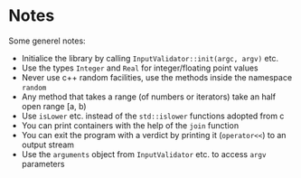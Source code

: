 # Notes
Some generel notes:
- Initialice the library by calling `InputValidator::init(argc, argv)` etc.
- Use the types `Integer` and `Real` for integer/floating point values
- Never use c++ random facilities, use the methods inside the namespace `random`
- Any method that takes a range (of numbers or iterators) take an half open range [a, b)
- Use `isLower` etc. instead of the `std::islower` functions adopted from c
- You can print containers with the help of the `join` function
- You can exit the program with a verdict by printing it (`operator<<`) to an output stream
- Use the `arguments` object from `InputValidator` etc. to access `argv` parameters
